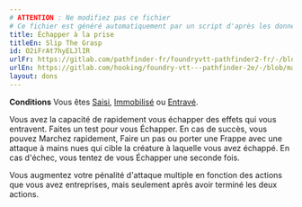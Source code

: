 ```yaml
---
# ATTENTION : Ne modifiez pas ce fichier
# Ce fichier est généré automatiquement par un script d'après les données du module Foundry VTT officiel et de sa traduction
title: Échapper à la prise
titleEn: Slip The Grasp
id: O2iFrAt7hyELJlIR
urlFr: https://gitlab.com/pathfinder-fr/foundryvtt-pathfinder2-fr/-/blob/master/data/feats/O2iFrAt7hyELJlIR.htm
urlEn: https://gitlab.com/hooking/foundry-vtt---pathfinder-2e/-/blob/master/packs/data/feats.db/slip-the-grasp.json
layout: dons
---
```

**Conditions** Vous êtes [Saisi](../conditions/agrippé-empoigné.md), [Immobilisé](../conditions/immobilisé.md) ou [Entravé](../conditions/entravé.md).

Vous avez la capacité de rapidement vous échapper des effets qui vous entravent. Faites un test pour vous Échapper. En cas de succès, vous pouvez Marchez rapidement, Faire un pas ou porter une Frappe avec une attaque à mains nues qui cible la créature à laquelle vous avez échappé. En cas d'échec, vous tentez de vous Échapper une seconde fois.

Vous augmentez votre pénalité d'attaque multiple en fonction des actions que vous avez entreprises, mais seulement après avoir terminé les deux actions.
